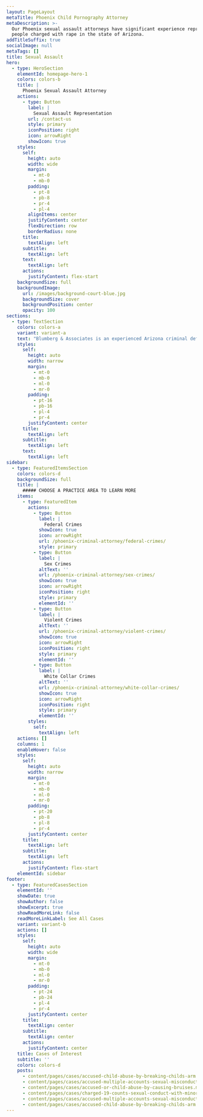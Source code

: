 ```yaml
---
layout: PageLayout
metaTitle: Phoenix Child Pornography Attorney
metaDescription: >-
  Our Phoenix sexual assault attorneys have significant experience representing
  people charged with rape in the state of Arizona.
addTitleSuffix: true
socialImage: null
metaTags: []
title: Sexual Assault
hero:
  - type: HeroSection
    elementId: homepage-hero-1
    colors: colors-b
    title: |
      Phoenix Sexual Assault Attorney
    actions:
      - type: Button
        label: |
          Sexual Assault Representation
        url: /contact-us
        style: primary
        iconPosition: right
        icon: arrowRight
        showIcon: true
    styles:
      self:
        height: auto
        width: wide
        margin:
          - mt-0
          - mb-0
        padding:
          - pt-8
          - pb-8
          - pr-4
          - pl-4
        alignItems: center
        justifyContent: center
        flexDirection: row
        borderRadius: none
      title:
        textAlign: left
      subtitle:
        textAlign: left
      text:
        textAlign: left
      actions:
        justifyContent: flex-start
    backgroundSize: full
    backgroundImage:
      url: /images/background-court-blue.jpg
      backgroundSize: cover
      backgroundPosition: center
      opacity: 100
sections:
  - type: TextSection
    colors: colors-a
    variant: variant-a
    text: "Blumberg & Associates is an experienced Arizona criminal defense law firm. Our\_**Phoenix sexual assault attorneys**\_have significant experience representing people charged with rape in the state of Arizona. We represent clients from Maricopa County, Yavapai County, Coconino County, and Pinal County, as well as the cities of Phoenix, Mesa, Peoria, Tempe, Scottsdale, Prescott, Tucson, and Flagstaff.\n\n## EXPERIENCED SEXUAL ASSAULT REPRESENTATION\n\nSexual assault cases are difficult for both the defense and the prosecution. Often these cases come down to a “he said, she said” situation where the credibility of the two parties is the final determinant. A common misperception in rape cases is that the sexual history of a victim is admissible in evidence. Unless it is somehow relevant to the case, it is not. An example of relevant sexual history would be the victim’s sexual history involving the defendant. Whereas the victim’s sexual relationships with other people would not ordinarily be relevant.\n\nOur Arizona sexual assault lawyers have significant experience handling and winning cases involving claims of non-consensual sex. We have handled cases related to rape, date rape, Rohypnol or GHB, sexual conduct with a minor (under 18 but over 14 years of age), and cases where claims of intoxication or drugs made a person mentally or physically incapable of consenting to sex. Sentences for individuals convicted of sexual assault range from probation to prison terms that can exceed fourteen years.\n\n## SEXUAL ASSAULT SENTENCING\n\nSex crimes that do not involve children can be charged as either misdemeanor or felony offenses depending on the charge. However, Arizona’s mandatory sentencing laws require that anyone convicted of a felony sexual assault receive a five to fourteen year prison sentence for a first offense. Whether you are convicted of a sex crime requiring prison or allowing for probation, the state of Arizona requires lifetime probation and registration as a sex offender along with full sex offender terms, including a sex offender treatment program.\n\nFor more information about sex offenses and some recent case, please visit our Sex Offenses Practice Center and Recent Results page\n\n## CONTACT OUR SEXUAL ASSAULT DEFENSE ATTORNEYS\n\nIf you have been charged with sexual assault or rape, please contact Blumberg & Associates. When your future is on the line, you need an Arizona sexual offense law firm where skill and experience are more than just a slogan.\n"
    styles:
      self:
        height: auto
        width: narrow
        margin:
          - mt-0
          - mb-0
          - ml-0
          - mr-0
        padding:
          - pt-16
          - pb-16
          - pl-4
          - pr-4
        justifyContent: center
      title:
        textAlign: left
      subtitle:
        textAlign: left
      text:
        textAlign: left
sidebar:
  - type: FeaturedItemsSection
    colors: colors-d
    backgroundSize: full
    title: |
      ##### CHOOSE A PRACTICE AREA TO LEARN MORE
    items:
      - type: FeaturedItem
        actions:
          - type: Button
            label: |
              Federal Crimes
            showIcon: true
            icon: arrowRight
            url: /phoenix-criminal-attorney/federal-crimes/
            style: primary
          - type: Button
            label: |
              Sex Crimes
            altText: ''
            url: /phoenix-criminal-attorney/sex-crimes/
            showIcon: true
            icon: arrowRight
            iconPosition: right
            style: primary
            elementId: ''
          - type: Button
            label: |
              Violent Crimes
            altText: ''
            url: /phoenix-criminal-attorney/violent-crimes/
            showIcon: true
            icon: arrowRight
            iconPosition: right
            style: primary
            elementId: ''
          - type: Button
            label: |
              White Collar Crimes
            altText: ''
            url: /phoenix-criminal-attorney/white-collar-crimes/
            showIcon: true
            icon: arrowRight
            iconPosition: right
            style: primary
            elementId: ''
        styles:
          self:
            textAlign: left
    actions: []
    columns: 1
    enableHover: false
    styles:
      self:
        height: auto
        width: narrow
        margin:
          - mt-0
          - mb-0
          - ml-0
          - mr-0
        padding:
          - pt-20
          - pb-8
          - pl-8
          - pr-4
        justifyContent: center
      title:
        textAlign: left
      subtitle:
        textAlign: left
      actions:
        justifyContent: flex-start
    elementId: sidebar
footer:
  - type: FeaturedCasesSection
    elementId: ''
    showDate: true
    showAuthor: false
    showExcerpt: true
    showReadMoreLink: false
    readMoreLinkLabel: See All Cases
    variant: variant-b
    actions: []
    styles:
      self:
        height: auto
        width: wide
        margin:
          - mt-0
          - mb-0
          - ml-0
          - mr-0
        padding:
          - pt-24
          - pb-24
          - pl-4
          - pr-4
        justifyContent: center
      title:
        textAlign: center
      subtitle:
        textAlign: center
      actions:
        justifyContent: center
    title: Cases of Interest
    subtitle: ''
    colors: colors-d
    posts:
      - content/pages/cases/accused-child-abuse-by-breaking-childs-arm.md
      - content/pages/cases/accused-multiple-accounts-sexual-misconduct.md
      - content/pages/cases/accused-or-child-abuse-by-causing-bruises.md
      - content/pages/cases/charged-19-counts-sexual-conduct-with-minor.md
      - content/pages/cases/accused-multiple-accounts-sexual-misconduct.md
      - content/pages/cases/accused-child-abuse-by-breaking-childs-arm.md
---
```

